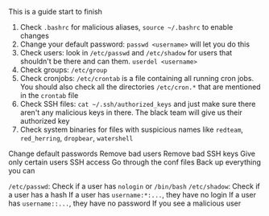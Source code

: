 This is a guide start to finish

1. Check `.bashrc` for malicious aliases, `source ~/.bashrc` to enable changes
2. Change your default password: `passwd <username>` will let you do this
3. Check users: look in `/etc/passwd` and `/etc/shadow` for users that shouldn't be there and can them. `userdel <username>`
4. Check groups: `/etc/group`
5. Check cronjobs: `/etc/crontab` is a file containing all running cron jobs. You should also check all the directories `/etc/cron.*` that are mentioned in the `crontab` file
6. Check SSH files: `cat ~/.ssh/authorized_keys` and just make sure there aren't any malicious keys in there. The black team will give us their authorized key
7. Check system binaries for files with suspicious names like `redteam`, `red_herring`, `dropbear`, `watershell`


Change default passwords
Remove bad users
Remove bad SSH keys
Give only certain users SSH access
Go through the conf files
Back up everything you can

`/etc/passwd`: Check if a user has `nologin` or `/bin/bash`
`/etc/shadow`: Check if a user has a hash
	If a user has `username:*:...`, they have no login
	If a user has `username::...`, they have no password
If you see a malicious user 